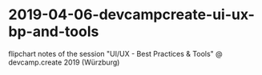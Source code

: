 # 2019-04-06-devcampcreate-ui-ux-bp-and-tools
flipchart notes of the session "UI/UX - Best Practices &amp; Tools" @ devcamp.create 2019 (Würzburg)
